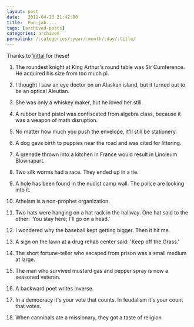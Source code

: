 ```yaml
---
layout: post
date:	2011-04-13 21:42:00
title:  Pun-jab....
tags: [archived-posts]
categories: archives
permalink: /:categories/:year/:month/:day/:title/
---
```

Thanks to <a href="http://tiger-tail.blogspot.com/"> Vittal </a> for these!

1. The roundest knight at King Arthur's round table was Sir Cumference. He acquired his size from too much pi.
 
 2. I thought I saw an eye doctor on an Alaskan island, but it turned out to be an optical Aleutian.
 
 3. She was only a whiskey maker, but he loved her still.
 
 4. A rubber band pistol was confiscated from algebra class, because it was a weapon of math disruption.
 
 5. No matter how much you push the envelope, it'll still be stationery.
 
 6. A dog gave birth to puppies near the road and was cited for littering.
 
 7. A grenade thrown into a kitchen in France would result in Linoleum Blownapart.
 
 8. Two silk worms had a race. They ended up in a tie.
 
 9. A hole has been found in the nudist camp wall. The police are looking into it.
 
 11. Atheism is a non-prophet organization.
 
 12. Two hats were hanging on a hat rack in the hallway. One hat said to the other: 'You stay here; I'll go on a head.'
 
 13. I wondered why the baseball kept getting bigger. Then it hit me.
 
 14. A sign on the lawn at a drug rehab center said: 'Keep off the Grass.'
 
 15. The short fortune-teller who escaped from prison was a small medium at large.
 
 16. The man who survived mustard gas and pepper spray is now a seasoned veteran.
 
 17. A backward poet writes inverse.
 
 18. In a democracy it's your vote that counts. In feudalism it's your count that votes.
 
 19. When cannibals ate a missionary, they got a taste of religion

